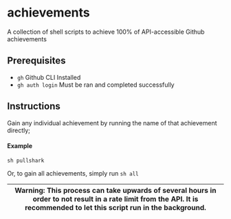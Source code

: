 # achievements
A collection of shell scripts to achieve 100% of API-accessible Github achievements

## Prerequisites
- `gh` Github CLI Installed
- `gh auth login` Must be ran and completed successfully

## Instructions

Gain any individual achievement by running the name of that achievement directly;

#### Example
`sh pullshark`

Or, to gain all achievements, simply run `sh all`

| Warning: This process can take upwards of several hours in order to not result in a rate limit from the API. It is recommended to let this script run in the background. |
| --- |